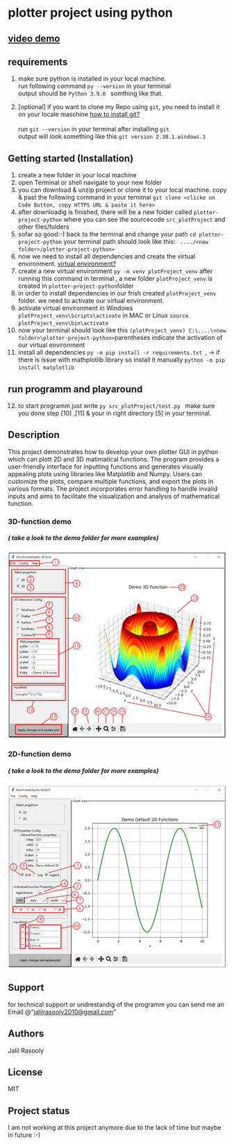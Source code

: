 # plotter project using python
## [video demo](https://clipchamp.com/watch/h4oK67g4CN0)

## requirements
1. make sure python is installed in your local machine.
   <br> run following command ```py --version``` in your terminal
   <br> output should be ```Python 3.9.0 ``` somthing like that. 
  
2. [optional] if you want to clone my Repo using ```git```, you need to install it on your locale maschine [how to install git?](https://www.geeksforgeeks.org/how-to-install-git-on-windows-command-line/)<br> 
  <br> run ```git --version``` in your terminal after installing ```git```
  <br> output will look something like this ```git version 2.38.1.windows.1```


## Getting started (Installation)
1. create a new folder in your local machine  
2. open Terminal or shell navigate to your new folder
3. you can download & unzip project or clone it to your local machine. copy & past the following command in your ternimal ```git clone <clicke on Code Button, copy HTTPS URL & paste it here>``` 
4. after downloadig is finished, there will be a new folder called ```plotter-project-python``` where you can see the sourcecode ```src_plotProject``` and other files/folders
5. sofar so good:-) back to the terminal and change your path ```cd plotter-project-python``` your terminal path should look like this: ``` ..../<new folder>/plotter-project-python>```
6. now we need to install all dependencies and create the virtual environment. [virtual environment?](https://docs.python.org/3/library/venv.html) 
7. create a new virtual environment ```py -m venv plotProject_venv``` after running this command in terminal , a new folder ```plotProject_venv``` is created in ```plotter-project-python```folder
8. in order to install dependencies in our frish created ```plotProject_venv``` folder. we need to activate our virtual environment.
9. activate virtual environment in Windows ```plotProject_venv\Scripts\activate``` in MAC or Linux ``` source plotProject_venv\bin\activate ```
10. now your terminal should look like this ``` (plotProject_venv) C:\....\<new folder>\plotter-project-python> ```parentheses indicate the activation of our virtual environment
11. install all dependencies ```py -m pip install -r requirements.txt ```, 
    -> if there is issue with mathplotlib library so install it manually ```python -m pip install matplotlib```

## run programm and playaround
12. to start programm just write ```py src_plotProject/test.py ``` make sure you done step [10] ,[11] & your in right directory [5] in your terminal.


## Description
This project demonstrates how to develop your own plotter GUI in python which can plott 2D and 3D matimatical functions.
The program provides a user-friendly interface for inputting functions and generates visually appealing plots using libraries like Matplotlib and Numpy. 
Users can customize the plots, compare multiple functions, and export the plots in various formats. The project incorporates error handling to handle invalid inputs and aims to facilitate the visualization and analysis of mathematical function.

### 3D-function demo 
##### ( take a look to the demo folder for more examples)
![alt program structure](./demo/3D-demo.png "program structure in general")
### 2D-function demo
##### ( take a look to the demo folder for more examples) 
![alt program structure](./demo/2D-demo.png "program structure in general")  


## Support
for technical support or undrestandig of the programm you can send me an Email @"jalilrasooly2010@gmail.com"

## Authors
Jalil Rasooly

## License
MIT

## Project status
I am not working at this project anymore due to the lack of time but maybe in future :-)


